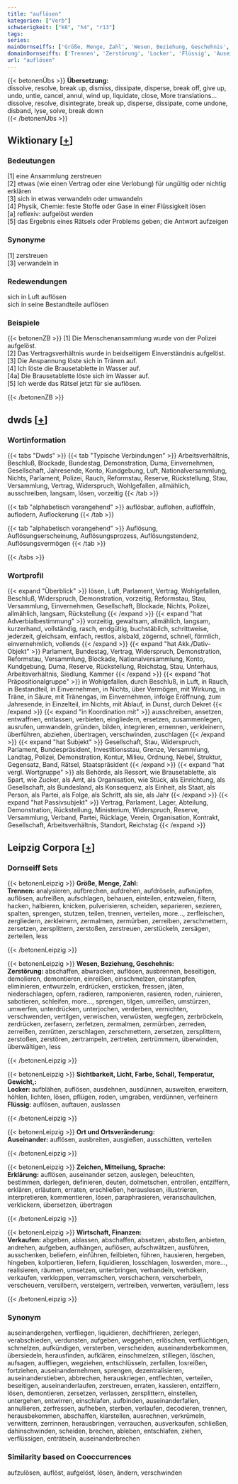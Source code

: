 ```yaml
---
title: "auflösen"
kategorien: ["Verb"]
schwierigkeit: ["k6", "h4", "r13"]
tags:
series:
mainDornseiffs: ['Größe, Menge, Zahl', 'Wesen, Beziehung, Geschehnis', 'Sichtbarkeit, Licht, Farbe, Schall, Temperatur, Gewicht,', 'Ort und Ortsveränderung', 'Zeichen, Mitteilung, Sprache', 'Wirtschaft, Finanzen']
domainDornseiffs: ['Trennen', 'Zerstörung', 'Locker', 'Flüssig', 'Auseinander', 'Erklärung', 'Verkaufen']
url: "auflösen"
---
```


{{< betonenÜbs >}}
**Übersetzung:**  
dissolve, resolve, break up, dismiss, dissipate, disperse, break off, give up, undo, untie, cancel, annul, wind up, liquidate, close, More translations...  
dissolve, resolve, disintegrate, break up, disperse, dissipate, come undone, disband, lyse, solve, break down  
{{< /betonenÜbs >}}

## Wiktionary [[+](https://de.wiktionary.org/wiki/auflösen)]

### Bedeutungen
[1] eine Ansammlung zerstreuen  
[2] etwas (wie einen Vertrag oder eine Verlobung) für ungültig oder nichtig erklären  
[3] sich in etwas verwandeln oder umwandeln  
[4] Physik, Chemie: feste Stoffe oder Gase in einer Flüssigkeit lösen  
[a] reflexiv: aufgelöst werden  
[5] das Ergebnis eines Rätsels oder Problems geben; die Antwort aufzeigen  

### Synonyme
[1] zerstreuen  
[3] verwandeln in  

### Redewendungen
sich in Luft auflösen  
sich in seine Bestandteile auflösen  

### Beispiele
{{< betonenZB >}}
[1] Die Menschenansammlung wurde von der Polizei aufgelöst.  
[2] Das Vertragsverhältnis wurde in beidseitigem Einverständnis aufgelöst.  
[3] Die Anspannung löste sich in Tränen auf.  
[4] Ich löste die Brausetablette in Wasser auf.  
[4a] Die Brausetablette löste sich im Wasser auf.  
[5] Ich werde das Rätsel jetzt für sie auflösen.  

{{< /betonenZB >}}


## dwds [[+](https://www.dwds.de/wb/auflösen)]

### Wortinformation
{{< tabs "Dwds" >}}
{{< tab "Typische Verbindungen" >}}
Arbeitsverhältnis, Beschluß, Blockade, Bundestag, Demonstration, Duma, Einvernehmen, Gesellschaft, Jahresende, Konto, Kundgebung, Luft, Nationalversammlung, Nichts, Parlament, Polizei, Rauch, Reformstau, Reserve, Rückstellung, Stau, Versammlung, Vertrag, Widerspruch, Wohlgefallen, allmählich, ausschreiben, langsam, lösen, vorzeitig
{{< /tab >}}

{{< tab "alphabetisch vorangehend" >}}
auflösbar, auflohen, auflöffeln, auflodern, Auflockerung
{{< /tab >}}

{{< tab "alphabetisch vorangehend" >}}
Auflösung, Auflösungserscheinung, Auflösungsprozess, Auflösungstendenz, Auflösungsvermögen
{{< /tab >}}

{{< /tabs >}}

### Wortprofil
{{< expand "Überblick" >}} lösen, Luft, Parlament, Vertrag, Wohlgefallen, Beschluß, Widerspruch, Demonstration, vorzeitig, Reformstau, Stau, Versammlung, Einvernehmen, Gesellschaft, Blockade, Nichts, Polizei, allmählich, langsam, Rückstellung {{< /expand >}}
{{< expand "hat Adverbialbestimmung" >}} vorzeitig, gewaltsam, allmählich, langsam, kurzerhand, vollständig, rasch, endgültig, buchstäblich, schrittweise, jederzeit, gleichsam, einfach, restlos, alsbald, zögernd, schnell, förmlich, einvernehmlich, vollends {{< /expand >}}
{{< expand "hat Akk./Dativ-Objekt" >}} Parlament, Bundestag, Vertrag, Widerspruch, Demonstration, Reformstau, Versammlung, Blockade, Nationalversammlung, Konto, Kundgebung, Duma, Reserve, Rückstellung, Reichstag, Stau, Unterhaus, Arbeitsverhältnis, Siedlung, Kammer {{< /expand >}}
{{< expand "hat Präpositionalgruppe" >}} in Wohlgefallen, durch Beschluß, in Luft, in Rauch, in Bestandteil, in Einvernehmen, in Nichts, über Vermögen, mit Wirkung, in Träne, in Säure, mit Tränengas, im Einvernehmen, infolge Eröffnung, zum Jahresende, in Einzelteil, im Nichts, mit Ablauf, in Dunst, durch Dekret {{< /expand >}}
{{< expand "in Koordination mit" >}} ausschreiben, ansetzen, entwaffnen, entlassen, verbieten, eingliedern, ersetzen, zusammenlegen, ausrufen, umwandeln, gründen, bilden, integrieren, ernennen, verkleinern, überführen, abziehen, übertragen, verschwinden, zuschlagen {{< /expand >}}
{{< expand "hat Subjekt" >}} Gesellschaft, Stau, Widerspruch, Parlament, Bundespräsident, Investitionsstau, Grenze, Versammlung, Landtag, Polizei, Demonstration, Kontur, Milieu, Ordnung, Nebel, Struktur, Gegensatz, Band, Rätsel, Staatspräsident {{< /expand >}}
{{< expand "hat vergl. Wortgruppe" >}} als Behörde, als Ressort, wie Brausetablette, als Spart, wie Zucker, als Amt, als Organisation, wie Stück, als Einrichtung, als Gesellschaft, als Bundesland, als Konsequenz, als Einheit, als Staat, als Person, als Partei, als Folge, als Schritt, als sie, als Jahr {{< /expand >}}
{{< expand "hat Passivsubjekt" >}} Vertrag, Parlament, Lager, Abteilung, Demonstration, Rückstellung, Ministerium, Widerspruch, Reserve, Versammlung, Verband, Partei, Rücklage, Verein, Organisation, Kontrakt, Gesellschaft, Arbeitsverhältnis, Standort, Reichstag {{< /expand >}}

## Leipzig Corpora [[+](https://corpora.uni-leipzig.de/en/res?word=auflösen&corpusId=deu_newscrawl-public_2018)]

### Dornseiff Sets
{{< betonenLeipzig >}}
**Größe, Menge, Zahl:**  
**Trennen:** analysieren, aufbrechen, aufdrehen, aufdröseln, aufknüpfen, auflösen, aufreißen, aufschlagen, behauen, einteilen, entzweien, filtern, hacken, halbieren, knicken, pulverisieren, scheiden, separieren, sezieren, spalten, sprengen, stutzen, teilen, trennen, verteilen, more..., zerfleischen, zergliedern, zerkleinern, zermalmen, zermürben, zerreiben, zerschmettern, zersetzen, zersplittern, zerstoßen, zerstreuen, zerstückeln, zersägen, zerteilen, less  

{{< /betonenLeipzig >}}


{{< betonenLeipzig >}}
**Wesen, Beziehung, Geschehnis:**  
**Zerstörung:** abschaffen, abwracken, auflösen, ausbrennen, beseitigen, demolieren, demontieren, einreißen, einschmelzen, einstampfen, eliminieren, entwurzeln, erdrücken, ersticken, fressen, jäten, niederschlagen, opfern, radieren, ramponieren, rasieren, roden, ruinieren, sabotieren, schleifen, more..., sprengen, tilgen, umreißen, umstürzen, umwerfen, unterdrücken, unterjochen, verderben, vernichten, verschwenden, vertilgen, verwischen, verwüsten, wegfegen, zerbröckeln, zerdrücken, zerfasern, zerfetzen, zermalmen, zermürben, zerreden, zerreißen, zerrütten, zerschlagen, zerschmettern, zersetzen, zersplittern, zerstoßen, zerstören, zertrampeln, zertreten, zertrümmern, überwinden, überwältigen, less  

{{< /betonenLeipzig >}}


{{< betonenLeipzig >}}
**Sichtbarkeit, Licht, Farbe, Schall, Temperatur, Gewicht,:**  
**Locker:** aufblähen, auflösen, ausdehnen, ausdünnen, ausweiten, erweitern, höhlen, lichten, lösen, pflügen, roden, umgraben, verdünnen, verfeinern  
**Flüssig:** auflösen, auftauen, auslassen  

{{< /betonenLeipzig >}}


{{< betonenLeipzig >}}
**Ort und Ortsveränderung:**  
**Auseinander:** auflösen, ausbreiten, ausgießen, ausschütten, verteilen  

{{< /betonenLeipzig >}}


{{< betonenLeipzig >}}
**Zeichen, Mitteilung, Sprache:**  
**Erklärung:** auflösen, auseinander setzen, auslegen, beleuchten, bestimmen, darlegen, definieren, deuten, dolmetschen, entrollen, entziffern, erklären, erläutern, erraten, erschließen, herauslesen, illustrieren, interpretieren, kommentieren, lösen, paraphrasieren, veranschaulichen, verklickern, übersetzen, übertragen  

{{< /betonenLeipzig >}}


{{< betonenLeipzig >}}
**Wirtschaft, Finanzen:**  
**Verkaufen:** abgeben, ablassen, abschaffen, absetzen, abstoßen, anbieten, andrehen, aufgeben, aufhängen, auflösen, aufschwätzen, ausführen, ausschenken, beliefern, einführen, feilbieten, führen, hausieren, hergeben, hingeben, kolportieren, liefern, liquidieren, losschlagen, loswerden, more..., realisieren, räumen, umsetzen, unterbringen, verhandeln, verhökern, verkaufen, verkloppen, verramschen, verschachern, verscherbeln, verscheuern, versilbern, versteigern, vertreiben, verwerten, veräußern, less  

{{< /betonenLeipzig >}}

### Synonym
auseinandergehen, verfliegen, liquidieren, dechiffrieren, zerlegen, verabschieden, verdunsten, aufgeben, weggehen, erlöschen, verflüchtigen, schmelzen, aufkündigen, versterben, verscheiden, auseinanderbekommen, übersiedeln, herausfinden, aufklären, einschmelzen, stillegen, löschen, aufsagen, auffliegen, wegziehen, entschlüsseln, zerfallen, losreißen, fortziehen, auseinandernehmen, sprengen, dezentralisieren, auseinanderstieben, abbrechen, herauskriegen, entflechten, verteilen, beseitigen, auseinanderlaufen, zerstreuen, erraten, kassieren, entziffern, lösen, demontieren, zersetzen, verlassen, zersplittern, einstellen, untergehen, entwirren, einschlafen, aufbinden, auseinanderfallen, annullieren, zerfressen, aufheben, sterben, verlaufen, decodieren, trennen, herausbekommen, abschaffen, klarstellen, ausrechnen, verkrümeln, verwittern, zerrinnen, herausbringen, verrauchen, ausverkaufen, schließen, dahinschwinden, scheiden, brechen, ableben, entschlafen, ziehen, verflüssigen, enträtseln, auseinanderbrechen


### Similarity based on Cooccurrences
aufzulösen, auflöst, aufgelöst, lösen, ändern, verschwinden

